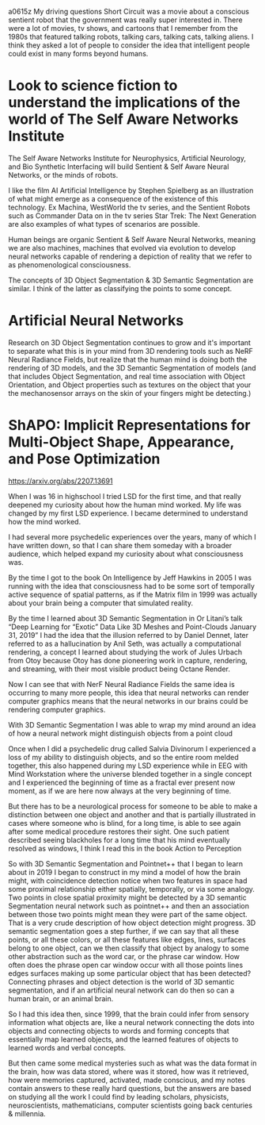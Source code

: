 a0615z
My driving questions
Short Circuit was a movie about a conscious sentient robot that the government was really super interested in. There were a lot of movies, tv shows, and cartoons that I remember from the 1980s that featured talking robots, talking cars, talking cats, talking aliens. I think they asked a lot of people to consider the idea that intelligent people could exist in many forms beyond humans. 

# Look to science fiction to understand the implications of the world of The Self Aware Networks Institute

The Self Aware Networks Institute for Neurophysics, Artificial Neurology, and Bio Synthetic Interfacing will build Sentient & Self Aware Neural Networks, or the minds of robots. 

I like the film AI Artificial Intelligence by Stephen Spielberg as an illustration of what might emerge as a consequence of the existence of this technology. Ex Machina, WestWorld the tv series, and the Sentient Robots such as Commander Data on in the tv series Star Trek: The Next Generation are also examples of what types of scenarios are possible.

Human beings are organic Sentient & Self Aware Neural Networks, meaning we are also machines, machines that evolved via evolution to develop neural networks capable of rendering a depiction of reality that we refer to as phenomenological consciousness.

The concepts of 3D Object Segmentation & 3D Semantic Segmentation are similar. I think of the latter as classifying the points to some concept.

# Artificial Neural Networks

Research on 3D Object Segmentation continues to grow and it's important to separate what this is in your mind from 3D rendering tools such as NeRF Neural Radiance Fields, but realize that the human mind is doing both the rendering of 3D models, and the 3D Semantic Segmentation of models (and that includes Object Segmentation, and real time association with Object Orientation, and Object properties such as textures on the object that your the mechanosensor arrays on the skin of your fingers might be detecting.)

# ShAPO: Implicit Representations for Multi-Object Shape, Appearance, and Pose Optimization 
https://arxiv.org/abs/2207.13691

When I was 16 in highschool I tried LSD for the first time, and that really deepened my curiosity about how the human mind worked. My life was changed by my first LSD experience. I became determined to understand how the mind worked.

I had several more psychedelic experiences over the years, many of which I have written down, so that I can share them someday with a broader audience, which helped expand my curiosity about what consciousness was.

By the time I got to the book On Intelligence by Jeff Hawkins in 2005 I was running with the idea that consciousness had to be some sort of temporally active sequence of spatial patterns, as if the Matrix film in 1999 was actually about your brain being a computer that simulated reality.

By the time I learned about 3D Semantic Segmentation in Or Litani’s talk “Deep Learning for “Exotic” Data Like 3D Meshes and Point-Clouds January 31, 2019”
 I had the idea that the illusion referred to by Daniel Dennet, later referred to as a hallucination by Anil Seth, was actually a computational rendering, a concept I learned about studying the work of Jules Urbach from Otoy because Otoy has done pioneering work in capture, rendering, and streaming, with their most visible product being Octane Render.

Now I can see that with NerF Neural Radiance Fields the same idea is occurring to many more people, this idea that neural networks can render computer graphics means that the neural networks in our brains could be rendering computer graphics.

With 3D Semantic Segmentation I was able to wrap my mind around an idea of how a neural network might distinguish objects from a point cloud

Once when I did a psychedelic drug called Salvia Divinorum I experienced a loss of my ability to distinguish objects, and so the entire room melded together, this also happened during my LSD experience while in EEG with Mind Workstation where the universe blended together in a single concept and I experienced the beginning of time as a fractal ever present now moment, as if we are here now always at the very beginning of time.

But there has to be a neurological process for someone to be able to make a distinction between one object and another and that is partially illustrated in cases where someone who is blind, for a long time, is able to see again after some medical procedure restores their sight. One such patient described seeing blackholes for a long time that his mind eventually resolved as windows, I think I read this in the book Action to Perception

So with 3D Semantic Segmentation and Pointnet++ that I began to learn about in 2019 I began to construct in my mind a model of how the brain might, with coincidence detection notice when two features in space had some proximal relationship either spatially, temporally, or via some analogy. Two points in close spatial proximity might be detected by a 3D semantic Segmentation neural network such as pointnet++ and then an association between those two points might mean they were part of the same object. That is a very crude description of how object detection might progress. 3D semantic segmentation goes a step further, if we can say that all these points, or all these colors, or all these features like edges, lines, surfaces belong to one object, can we then classify that object by analogy to some other abstraction such as the word car, or the phrase car window. How often does the phrase open car window occur with all those points lines edges surfaces making up some particular object that has been detected? Connecting phrases and object detection is the world of 3D semantic segmentation, and if an artificial neural network can do then so can a human brain, or an animal brain.

So I had this idea then, since 1999, that the brain could infer from sensory information what objects are, like a neural network connecting the dots into objects and connecting objects to words and forming concepts that essentially map learned objects, and the learned features of objects to learned words and verbal concepts.

But then came some medical mysteries such as what was the data format in the brain, how was data stored, where was it stored, how was it retrieved, how were memories captured, activated, made conscious, and my notes contain answers to these really hard questions, but the answers are based on studying all the work I could find by leading scholars, physicists, neuroscientists, mathematicians, computer scientists going back centuries & millennia. 


